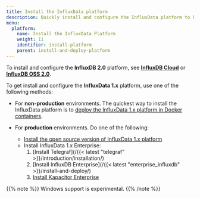 ```yaml
---
title: Install the InfluxData platform
description: Quickly install and configure the InfluxData platform to begin exploring time series data
menu:
  platform:
    name: Install the InfluxData Platform
    weight: 11
    identifier: install-platform
    parent: install-and-deploy-platform
---
```


To install and configure the **InfluxDB 2.0** platform, see [**InfluxDB Cloud**](/influxdb/cloud/get-started/) or [**InfluxDB OSS 2.0**](/influxdb/v2.0/get-started/).

To get install and configure the **InfluxData 1.x** platform, use one of the following methods:

- For **non-production** environments. The quickest way to install the InfluxData platform is to [deploy the InfluxData 1.x platform in Docker containers](/platform/install-and-deploy/deploying/sandbox-install).
- For **production** environments. Do one of the following:

  - [Install the open source version of InfluxData 1.x platform](/platform/install-and-deploy/install/oss-install)
  - Install InfluxData 1.x Enterprise:
      1. [Install Telegraf](/{{< latest "telegraf" >}}/introduction/installation/)
      2. [Install InfluxDB Enterprise](/{{< latest "enterprise_influxdb" >}}/install-and-deploy/)
      3. [Install Kapacitor Enterprise](https://archive.docs.influxdata.com/enterprise_kapacitor/latest/introduction/installation_guide/)

{{% note %}}
Windows support is experimental.
{{% /note %}}
